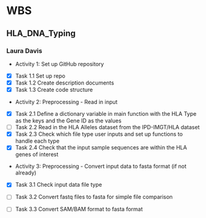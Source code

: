 # WBS
## HLA_DNA_Typing
### Laura Davis

- Activity 1: Set up GitHub repository
- [x] Task 1.1 Set up repo
- [x] Task 1.2 Create description documents
- [x] Task 1.3 Create code structure

- Activity 2: Preprocessing - Read in input
- [x] Task 2.1 Define a dictionary variable in main function with the HLA Type as the keys and the Gene ID as the values
- [ ] Task 2.2 Read in the HLA Alleles dataset from the IPD-IMGT/HLA dataset
- [x] Task 2.3 Check which file type user inputs and set up functions to handle each type
- [x] Task 2.4 Check that the input sample sequences are within the HLA genes of interest

- Activity 3: Preprocessing - Convert input data to fasta format (if not already)
- [x] Task 3.1 Check input data file type
- [ ] Task 3.2 Convert fastq files to fasta for simple file comparison
- [ ] Task 3.3 Convert SAM/BAM format to fasta format




